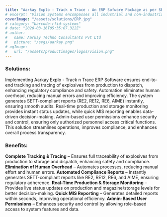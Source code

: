 ```yaml
---
title: "Aarkay Explo - Track n Trace : An ERP Sofware Package as per SETT Norms - Production to Storage and Despatch"
# excerpt: "Vision Systems encompasses all industrial and non-industrial applications in which a combination of hardware and software provide operational guidance to devices in the execution of their functions based on the capture and processing of images. Though industrial computer vision uses many of the same algorithms and approaches as academic/educational and governmental/military applications of computer vision, constraints are different."
coverImage: "/assets/solutions/ERP.jpg"
# category: "barcode-rfid-systems"
# date: "2020-03-16T05:35:07.322Z"
# author:
#   name: Aarkay Techno Consultants Pvt Ltd
#   picture: "/svgs/aarkay.png"
# ogImage:
#   url: "/assets/productimages/logos/vision.png"
---
```

### Solutions:

Implementing Aarkay Explo - Track n Trace ERP Software ensures end-to-end tracking and tracing of explosives from production to dispatch, enhancing regulatory compliance and safety. Automation eliminates human overhead, reducing manual errors and improving efficiency. The system generates SETT-compliant reports (RE2, RE12, RE6, AIME) instantly, ensuring smooth audits. Real-time production and storage monitoring provides instant status updates, while quick MIS reporting enables data-driven decision-making. Admin-based user permissions enhance security and control, ensuring only authorized personnel access critical functions. This solution streamlines operations, improves compliance, and enhances overall process transparency.

### Benefits:

**Complete Tracking & Tracing** – Ensures full traceability of explosives from production to storage and dispatch, enhancing safety and compliance.
**Elimination of Human Overhead** – Automates processes, reducing manual effort and human errors.
**Automated Compliance Reports** – Instantly generates SETT-compliant reports like RE2, RE12, RE6, and AIME, ensuring regulatory adherence.
**Real-Time Production & Storage Monitoring** – Provides live status updates on production and magazine/storage levels for better decision-making.
**Quick MIS Reporting** – Generates detailed reports within seconds, improving operational efficiency.
**Admin-Based User Permissions** – Enhances security and control by allowing role-based access to system features and data.
